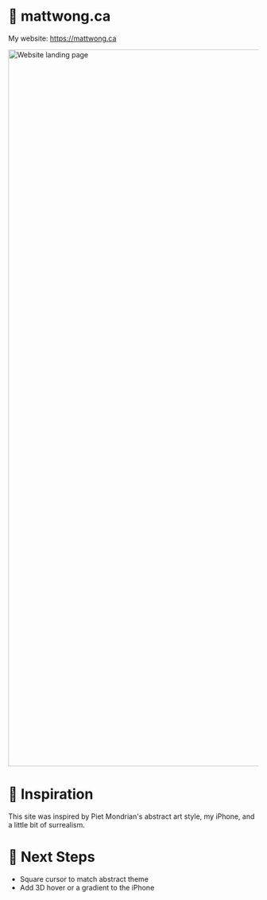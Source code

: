 # 🔗 mattwong.ca
My website: https://mattwong.ca

<img width="1440" alt="Website landing page" src="https://github.com/MattWong-ca/personal-website/assets/66754344/95fb8908-0904-454b-b579-df3c6e5ad64e">

# 🎨 Inspiration
This site was inspired by Piet Mondrian's abstract art style, my iPhone, and a little bit of surrealism. 

# 🚀 Next Steps
- Square cursor to match abstract theme
- Add 3D hover or a gradient to the iPhone
